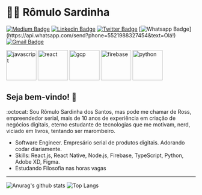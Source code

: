 # :man_technologist: Rômulo Sardinha

[![Medium Badge](https://img.shields.io/badge/-Medium-lightgrey?style=flat-square&logo=Medium&logoColor=white&link=https://medium.com/@romulosardinha)](https://medium.com/@romulosardinha)
[![Linkedin Badge](https://img.shields.io/badge/-LinkedIn-blue?style=flat-square&logo=Linkedin&logoColor=white&link=https://www.linkedin.com/in/romuloSardinha/)](https://www.linkedin.com/in/romuloSardinha/)
[![Twitter Badge](https://img.shields.io/badge/-Twitter-1ca0f1?style=flat-square&labelColor=1ca0f1&logo=twitter&logoColor=white&link=https://twitter.com/lgdbittencourt)](https://twitter.com/romulo_sardinha)
[![Whatsapp Badge](https://img.shields.io/badge/-Whatsapp-4CA143?style=flat-square&labelColor=4CA143&logo=whatsapp&logoColor=white&link=https://api.whatsapp.com/send?phone=5521988327454&text=Olá!)](https://api.whatsapp.com/send?phone=5521988327454&text=Olá!)
[![Gmail Badge](https://img.shields.io/badge/-Gmail-c14438?style=flat-square&logo=Gmail&logoColor=white&link=mailto:falecom.romulo.sardinha@gmail.com)](mailto:falecom.romulo.sardinha@gmail.com)

<div>
<img src="https://upload.wikimedia.org/wikipedia/commons/thumb/7/73/Javascript-736400_960_720.png/600px-Javascript-736400_960_720.png" height="80" alt='javascript'>
<img src="https://upload.wikimedia.org/wikipedia/commons/thumb/a/a7/React-icon.svg/1280px-React-icon.svg.png" height="80" alt='react'>
<img src="https://upload.wikimedia.org/wikipedia/commons/thumb/0/01/Google-cloud-platform.svg/512px-Google-cloud-platform.svg.png" height="80" alt='gcp'>
<img src="https://upload.wikimedia.org/wikipedia/commons/4/46/Touchicon-180.png" height="80" alt='firebase'>
<img src="https://upload.wikimedia.org/wikipedia/commons/thumb/c/c3/Python-logo-notext.svg/110px-Python-logo-notext.svg.png" height="80" alt='python'>
<div>

## Seja bem-vindo! 👋

:octocat: Sou Rômulo Sardinha dos Santos, mas pode me chamar de Ross, empreendedor serial, mais de 10 anos de experiência em criação de negócios digitais, eterno estudante de tecnologias que me motivam, nerd, viciado em livros, tentando ser marombeiro.

- Software Engineer. Empresário serial de produtos digitais. Adorando codar diariamente.
- Skills: React.js, React Native, Node.js, Firebase, TypeScript, Python, Adobe XD, Figma.
- Estudando Filosofia nas horas vagas

---

![Anurag's github stats](https://github-readme-stats.vercel.app/api?username=romulosardinha&count_private=true&show_icons=true&hide=issues&line_height=24)
![Top Langs](https://github-readme-stats.vercel.app/api/top-langs/?username=romulosardinha&layout=compact&show_icons=true)
